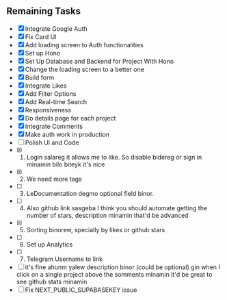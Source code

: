 ## Remaining Tasks

- [x] Integrate Google Auth
- [x] Fix Card UI
- [x] Add loading screen to Auth functionalities
- [x] Set up Hono
- [x] Set Up Database and Backend for Project With Hono
- [x] Change the loading screen to a better one
- [x] Build form
- [x] Integrate Likes
- [x] Add Filter Options
- [x] Add Real-time Search
- [x] Responsiveness
- [x] Do details page for each project
- [x] Integrate Comments
- [x] Make auth work in production
- [ ] Polish UI and Code
 - [x] 1. Login salareg it allows me to like. So disable bidereg or sign in minamin bilo biteyk it's nice
 - [x] 2. We need more tags
 - [ ] 3. LeDocumentation degmo optional field binor. 
 - [ ] 4. Also github link sasgeba I think you should automate getting the number of stars, description minamin that'd be advanced
 - [x] 5. Sorting binorew, specially by likes or github stars
 - [ ] 6. Set up Analytics
 - [ ] 7. Telegram Username to link
 - [ ] it's fine ahunm yalew description binor (could be optional)
gin when I click on a single project above the somments minamin it'd be great to see github stats minamin
 - [ ] Fix NEXT_PUBLIC_SUPABASEKEY issue

